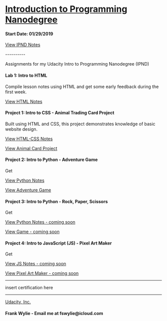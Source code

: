 <h1><a href="https://www.udacity.com/course/intro-to-programming-nanodegree--nd000">Introduction to Programming Nanodegree</a></h1>
<h4>Start Date: 01/29/2019</h4>

<a href="https://www.udacity.com/course/intro-to-programming-nanodegree--nd000">View IPND Notes</a>

<p>----------</p>

<p>Assignments for my Udacity Intro to Programming Nanodegree (IPND)</p>

<h4>Lab 1: Intro to HTML</h4>
<p>Compile lesson notes using HTML and get some early feedback during the first week.</p>
<a href="https://htmlpreview.github.io/?https://github.com/fswylie01/udacity-ipnd/blob/master/Lab_1/html_notes.html" target="_blank">View HTML Notes</a>

<h4>Project 1: Intro to CSS - Animal Trading Card Project</h4>
<p>Built using HTML and CSS, this project demonstrates knowledge of basic website design.<p>
<a href="https://htmlpreview.github.io/?https://github.com/fswylie01/udacity-ipnd/blob/master/Project_1/html_css_notes/html_home.html">View HTML-CSS Notes</a></br>

<a href="https://htmlpreview.github.io/?https://github.com/fswylie01/udacity-ipnd/blob/master/Project_1/Animal_Card_Project/card_v2.html">View Animal Card Project</a> 

<h4>Project 2: Intro to Python - Adventure Game</h4>
<p>Get<p>
<a href="#">View Python Notes</a></br>

<a href="#">View Adventure Game</a> 

<h4>Project 3: Intro to Python - Rock, Paper, Scissors</h4>
<p>Get<p>
<a href="#">View Python Notes - coming soon</a></br>

<a href="https://www.udacity.com/course/intro-to-programming-nanodegree--nd000">View Game - coming soon</a> 

<h4>Project 4: Intro to JavaScript (JS) - Pixel Art Maker</h4>
<p>Get<p>
<a href="#">View JS Notes - coming soon</a></br>

<a href="https://www.udacity.com/course/intro-to-programming-nanodegree--nd000">View Pixel Art Maker - coming soon</a>
  
<hr>
insert certification here
<hr>
  
<a href="https://www.udacity.com/">Udacity, Inc.</a></br>

<h4>Frank Wylie - Email me at fswylie@icloud.com</h4>
